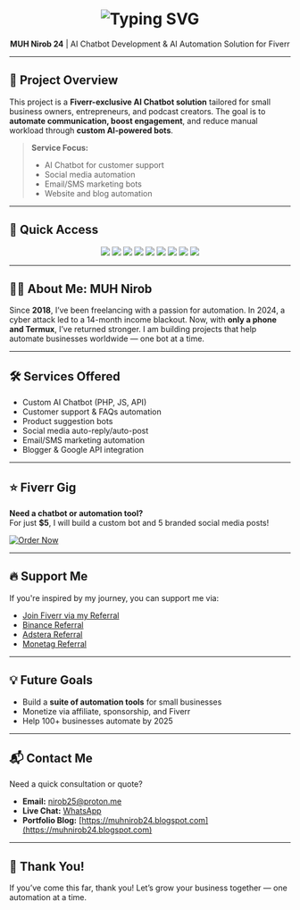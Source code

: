 <h1 align="center">
  <img src="https://readme-typing-svg.herokuapp.com?font=Fira+Code&weight=600&size=24&pause=1000&center=true&width=435&lines=Welcome+to+MUH+Nirob+24+Fiverr+AI+Chatbot+Project!" alt="Typing SVG" />
</h1>

<p align="center">
  <strong>MUH Nirob 24</strong> | AI Chatbot Development & AI Automation Solution for Fiverr
</p>

---

## 🚀 Project Overview

This project is a **Fiverr-exclusive AI Chatbot solution** tailored for small business owners, entrepreneurs, and podcast creators. The goal is to **automate communication, boost engagement**, and reduce manual workload through **custom AI-powered bots**.

> **Service Focus:**  
> - AI Chatbot for customer support  
> - Social media automation  
> - Email/SMS marketing bots  
> - Website and blog automation

---

## 🔗 Quick Access

<p align="center">
  <a href="https://muhnirob24.blogspot.com"><img src="https://img.shields.io/badge/Blog-Muhammad%20Nirob-orange?logo=blogger" /></a>
  <a href="https://www.fiverr.com/muhnirob24"><img src="https://img.shields.io/badge/Fiverr-Gig-green?logo=fiverr" /></a>
  <a href="mailto:nirob25@proton.me"><img src="https://img.shields.io/badge/Email-Me-blue?logo=gmail" /></a>  
  <a href="https://github.com/muhnirob25"><img src="https://img.shields.io/badge/GitHub-Profile-black?logo=github" /></a>
  <a href="https://www.linkedin.com/in/muhnirob24"><img src="https://img.shields.io/badge/LinkedIn-Connect-blue?logo=linkedin" /></a>
  <a href="https://x.com/muhnirob24"><img src="https://img.shields.io/badge/X%20(Twitter)-Follow-black?logo=twitter" /></a>
  <a href="https://www.instagram.com/muhnirob24"><img src="https://img.shields.io/badge/Instagram-Follow-pink?logo=instagram" /></a>
  <a href="https://pin.it/1jZ6Qyv4W"><img src="https://img.shields.io/badge/Pinterest-Board-red?logo=pinterest" /></a>
  <a href="https://www.facebook.com/md.uzzolhossinnirob"><img src="https://img.shields.io/badge/Facebook-Profile-blue?logo=facebook" /></a>
</p>

---

## 🧑‍💻 About Me: MUH Nirob

Since **2018**, I’ve been freelancing with a passion for automation. In 2024, a cyber attack led to a 14-month income blackout. Now, with **only a phone and Termux**, I’ve returned stronger. I am building projects that help automate businesses worldwide — one bot at a time.

---

## 🛠️ Services Offered

- Custom AI Chatbot (PHP, JS, API)
- Customer support & FAQs automation
- Product suggestion bots
- Social media auto-reply/auto-post
- Email/SMS marketing automation
- Blogger & Google API integration

---

## ⭐ Fiverr Gig

**Need a chatbot or automation tool?**  
For just **$5**, I will build a custom bot and 5 branded social media posts!

[![Order Now](https://img.shields.io/badge/Fiverr-Order%20Now-success?style=for-the-badge&logo=fiverr)](https://www.fiverr.com/muhnirob24/create-ai-chatbots-for-business-automation-and-support)

---

## 🔥 Support Me

If you're inspired by my journey, you can support me via:

- [Join Fiverr via my Referral](https://www.fiverr.com/muhnirob24)
- [Binance Referral](https://www.binance.com/referral/earn-together/refertoearn2000usdc/claim?hl=en&ref=GRO_14352_OZ461)
- [Adstera Referral](https://beta.publishers.adsterra.com/referral/6wHX62iKYq)
- [Monetag Referral](https://monetag.com/?ref_id=ztM3)

---

## 💡 Future Goals

- Build a **suite of automation tools** for small businesses  
- Monetize via affiliate, sponsorship, and Fiverr  
- Help 100+ businesses automate by 2025

---

## 📬 Contact Me

Need a quick consultation or quote?

- **Email:** [nirob25@proton.me](mailto:nirob25@proton.me)
- **Live Chat:** [WhatsApp](https://wa.me/8801777283232)
- **Portfolio Blog:** [https://muhnirob24.blogspot.com](https://muhnirob24.blogspot.com)

---

## 🙏 Thank You!

If you’ve come this far, thank you! Let’s grow your business together — one automation at a time.
